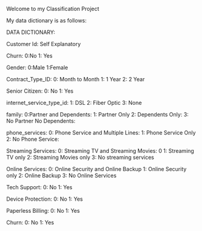 Welcome to my Classification Project

My data dictionary is as follows:

DATA DICTIONARY:

Customer Id: 
Self Explanatory

Churn:
0:No
1: Yes

Gender:
0:Male
1:Female

Contract_Type_ID:
0: Month to Month
1: 1 Year
2: 2 Year

Senior Citizen:
0: No
1: Yes

internet_service_type_id:
1: DSL
2: Fiber Optic
3: None

family:
0:Partner and Dependents:
1: Partner Only
2: Dependents Only:
3: No Partner No Dependents: 

phone_services:
0: Phone Service and Multiple Lines: 
1: Phone Service Only
2: No Phone Service:

Streaming Services:
0: Streaming TV and Streaming Movies: 0
1: Streaming TV only
2: Streaming Movies only
3: No streaming services

Online Services:
0: Online Security and Online Backup
1: Online Security only
2: Online Backup
3: No Online Services

Tech Support:
0: No
1: Yes

Device Protection:
0: No
1: Yes

Paperless Billing:
0: No
1: Yes

Churn:
0: No
1: Yes




